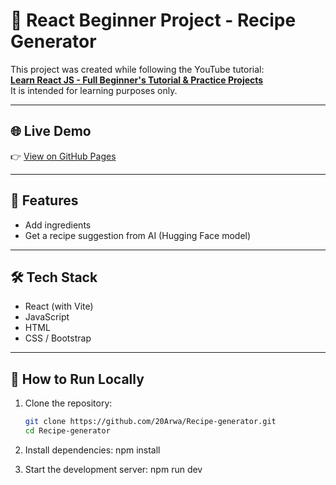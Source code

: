 # 🍲 React Beginner Project - Recipe Generator 

This project was created while following the YouTube tutorial:  
[**Learn React JS - Full Beginner's Tutorial & Practice Projects**](https://youtu.be/x4rFhThSX04?si=OwFHCu3SkQq5qjgJ)  
It is intended for learning purposes only.

---

## 🌐 Live Demo
👉 [View on GitHub Pages](https://20Arwa.github.io/Recipe-generator/)

---

## 📌 Features
- Add ingredients
- Get a recipe suggestion from AI (Hugging Face model)

---

## 🛠️ Tech Stack
- React (with Vite)
- JavaScript 
- HTML
- CSS / Bootstrap

---

## 🚀 How to Run Locally

1. Clone the repository:
   ```bash
   git clone https://github.com/20Arwa/Recipe-generator.git
   cd Recipe-generator

2. Install dependencies:
    npm install

3. Start the development server:
    npm run dev

